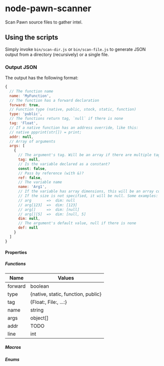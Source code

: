node-pawn-scanner
=================

Scan Pawn source files to gather intel.

## Using the scripts

Simply invoke `bin/scan-dir.js` or `bin/scan-file.js` to generate JSON output from a directory (recursively) or a single file.

### Output JSON

The output has the following format:

```javascript
{
  // The function name
  name: 'MyFunction',
  // The function has a forward declaration
  forward: true,
  // Function type (native, public, stock, static, function)
  type: 'public',
  // The functions return tag, `null` if there is none
  tag: 'Float',
  // If a native function has an address override, like this:
  // native ppprint(str[]) = print;
  addr: null,
  // Array of arguments
  args: [
    {
      // The argument's tag. Will be an array if there are multiple tags
      tag: null,
      // Is the variable declared as a constant?
      const: false,
      // Pass by reference (with &)?
      ref: false,
      // The variable name
      name: 'Arg1',
      // If the variable has array dimensions, this will be an array containing their sizes
      // If the size is not specified, it will be null. Some examples:
      // arg       =>  dim: null
      // arg[123]  =>  dim: [123]
      // arg[]     =>  dim: [null]
      // arg[][5]  =>  dim: [null, 5]
      dim: null,
      // The argument's default value, null if there is none
      def: null
    }
  ]
}
```

#### Properties

##### Functions

 Name        | Values                           
 ----------- | ----------------------------------
 forward     | boolean                          
 type        | \{native, static, function, public\}
 tag         | \{Float:, File:, \.\.\.:\}            
 name        | string                           
 args        | object\[\]                         
 addr        | TODO                             
 line        | int                              

##### Macros

##### Enums
